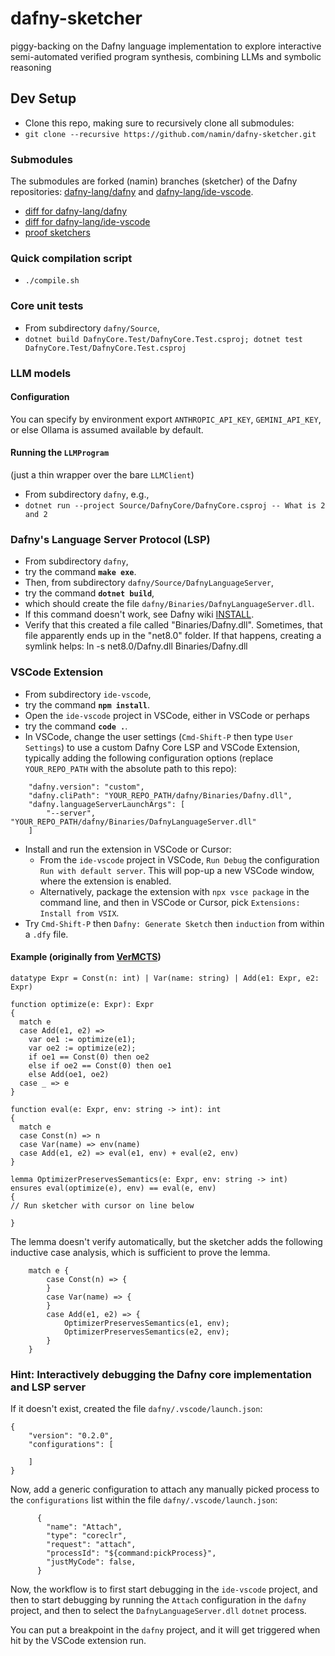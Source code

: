 # dafny-sketcher
piggy-backing on the Dafny language implementation to explore interactive semi-automated verified program synthesis, combining LLMs and symbolic reasoning

## Dev Setup

- Clone this repo, making sure to recursively clone all submodules:
- `git clone --recursive https://github.com/namin/dafny-sketcher.git`

### Submodules

The submodules are forked (namin) branches (sketcher) of the Dafny repositories: [dafny-lang/dafny](https://github.com/dafny-lang/dafny) and [dafny-lang/ide-vscode](https://github.com/dafny-lang/ide-vscode).
- [diff for dafny-lang/dafny](https://github.com/namin/dafny/compare/master...namin:dafny:sketcher)
- [diff for dafny-lang/ide-vscode](https://github.com/namin/ide-vscode/compare/master...namin:ide-vscode:sketcher)
- [proof sketchers](https://github.com/namin/dafny/tree/sketcher/Source/DafnyCore/Sketchers)

### Quick compilation script
- `./compile.sh`

### Core unit tests
- From subdirectory `dafny/Source`,
- `dotnet build DafnyCore.Test/DafnyCore.Test.csproj; dotnet test DafnyCore.Test/DafnyCore.Test.csproj`

### LLM models

#### Configuration
You can specify by environment export `ANTHROPIC_API_KEY`, `GEMINI_API_KEY`, or else Ollama is assumed available by default.

#### Running the `LLMProgram`
(just a thin wrapper over the bare `LLMClient`)
- From subdirectory `dafny`, e.g.,
- `dotnet run --project Source/DafnyCore/DafnyCore.csproj -- What is 2 and 2`

### Dafny's Language Server Protocol (LSP)

- From subdirectory `dafny`,
- try the command **`make exe`**.
- Then, from subdirectory `dafny/Source/DafnyLanguageServer`,
- try the command **`dotnet build`**,
- which should create the file `dafny/Binaries/DafnyLanguageServer.dll`.
- If this command doesn't work, see Dafny wiki [INSTALL](https://github.com/dafny-lang/dafny/wiki/INSTALL).
- Verify that this created a file called "Binaries/Dafny.dll". Sometimes, that file apparently ends up in the "net8.0" folder. If that happens, creating a symlink helps: ln -s net8.0/Dafny.dll Binaries/Dafny.dll


### VSCode Extension

- From subdirectory `ide-vscode`,
- try the command **`npm install`**.
- Open the `ide-vscode` project in VSCode, either in VSCode or perhaps
- try the command **`code .`**.
- In VSCode, change the user settings (`Cmd-Shift-P` then type `User Settings`) to use a custom Dafny Core LSP and VSCode Extension, typically adding the following configuration options (replace `YOUR_REPO_PATH` with the absolute path to this repo):
```
    "dafny.version": "custom",
    "dafny.cliPath": "YOUR_REPO_PATH/dafny/Binaries/Dafny.dll",
    "dafny.languageServerLaunchArgs": [
        "--server", "YOUR_REPO_PATH/dafny/Binaries/DafnyLanguageServer.dll"
    ]
```
- Install and run the extension in VSCode or Cursor:
  - From the `ide-vscode` project in VSCode, `Run Debug` the configuration `Run with default server`. This will pop-up a new VSCode window, where the extension is enabled. 
  - Alternatively, package the extension with `npx vsce package` in the command line, and then in VSCode or Cursor, pick `Extensions: Install from VSIX`.
- Try `Cmd-Shift-P` then `Dafny: Generate Sketch` then `induction` from within a `.dfy` file.

#### Example (originally from [VerMCTS](https://github.com/namin/llm-verified-with-monte-carlo-tree-search))

```
datatype Expr = Const(n: int) | Var(name: string) | Add(e1: Expr, e2: Expr)

function optimize(e: Expr): Expr
{
  match e
  case Add(e1, e2) =>
    var oe1 := optimize(e1);
    var oe2 := optimize(e2);
    if oe1 == Const(0) then oe2
    else if oe2 == Const(0) then oe1
    else Add(oe1, oe2)
  case _ => e
}

function eval(e: Expr, env: string -> int): int
{
  match e
  case Const(n) => n
  case Var(name) => env(name)
  case Add(e1, e2) => eval(e1, env) + eval(e2, env)
}

lemma OptimizerPreservesSemantics(e: Expr, env: string -> int)
ensures eval(optimize(e), env) == eval(e, env)
{
// Run sketcher with cursor on line below

}
```

The lemma doesn't verify automatically, but the sketcher adds the following inductive case analysis,
which is sufficient to prove the lemma.

```
    match e {
        case Const(n) => {
        }
        case Var(name) => {
        }
        case Add(e1, e2) => {
            OptimizerPreservesSemantics(e1, env);
            OptimizerPreservesSemantics(e2, env);
        }
    }
```

### Hint: Interactively debugging the Dafny core implementation and LSP server

If it doesn't exist, created the file `dafny/.vscode/launch.json`:
```
{
    "version": "0.2.0",
    "configurations": [

    ]
}
```

Now, add a generic configuration to attach any manually picked process to the `configurations` list within the file `dafny/.vscode/launch.json`:
```
      {
        "name": "Attach",
        "type": "coreclr",
        "request": "attach",
        "processId": "${command:pickProcess}",
        "justMyCode": false,
      }
```

Now, the workflow is to first start debugging in the `ide-vscode` project,
and then to start debugging by running the `Attach` configuration in the `dafny` project,
and then to select the `DafnyLanguageServer.dll` `dotnet` process.

You can put a breakpoint in the `dafny` project,
and it will get triggered when hit by the VSCode extension run.
